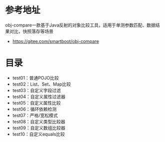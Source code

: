 # 参考地址
obj-compare一款基于Java反射的对象比较工具，适用于单测参数匹配、数据结果对比，快照落存等场景
- https://gitee.com/smartboot/obj-compare

# 目录
- test01：普通POJO比较
- test02：List、Set、Map比较
- test03：自定义字段过滤
- test04：自定义属性过滤器
- test05：自定义属性比较
- test06：循环依赖检测
- test07：严格/宽松模式
- test08：自定义类型比较器
- test09：自定义数组比较器
- test10：自定义equals比较
